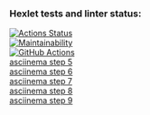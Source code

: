 ### Hexlet tests and linter status:
[![Actions Status](https://github.com/KateLuch/java-project-lvl1/workflows/hexlet-check/badge.svg)](https://github.com/KateLuch/java-project-lvl1/actions)  
[![Maintainability](https://api.codeclimate.com/v1/badges/a99a88d28ad37a79dbf6/maintainability)](https://codeclimate.com/github/codeclimate/codeclimate/maintainability)  
[![GitHub Actions](https://github.com/KateLuch/java-project-lvl1/actions/workflows/github-actions.yml/badge.svg)](https://github.com/KateLuch/java-project-lvl1/actions/workflows/github-actions.yml)  
[asciinema step 5](https://asciinema.org/a/sxF2DgR1R23YMLZjkGI7DTKf1)  
[asciinema step 6](https://asciinema.org/a/g7csQ2trtWxnKjVFNDZziMJyf)  
[asciinema step 7](https://asciinema.org/a/yfO97Nh9682RF0At0TIeVv17U)  
[asciinema step 8](https://asciinema.org/a/6HdE4sy5FvvJmtRYe9NGFJ9HR)  
[asciinema step 9](https://asciinema.org/a/ieAwBj8QJxux2diF6ErQPMkS2)  

